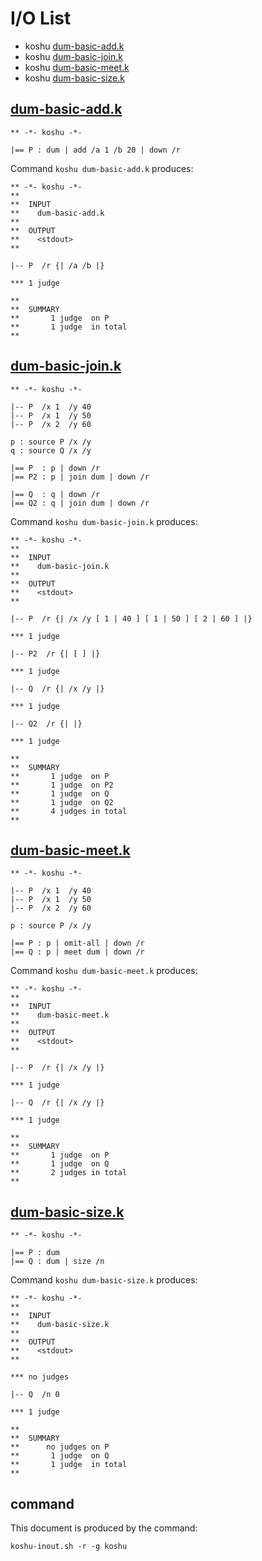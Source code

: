 # I/O List

- koshu [dum-basic-add.k](#dum-basic-addk)
- koshu [dum-basic-join.k](#dum-basic-joink)
- koshu [dum-basic-meet.k](#dum-basic-meetk)
- koshu [dum-basic-size.k](#dum-basic-sizek)



## [dum-basic-add.k](dum-basic-add.k)

```
** -*- koshu -*-

|== P : dum | add /a 1 /b 20 | down /r
```

Command `koshu dum-basic-add.k` produces:

```
** -*- koshu -*-
**
**  INPUT
**    dum-basic-add.k
**
**  OUTPUT
**    <stdout>
**

|-- P  /r {| /a /b |}

*** 1 judge 

**
**  SUMMARY
**       1 judge  on P
**       1 judge  in total
**
```



## [dum-basic-join.k](dum-basic-join.k)

```
** -*- koshu -*-

|-- P  /x 1  /y 40
|-- P  /x 1  /y 50
|-- P  /x 2  /y 60

p : source P /x /y
q : source Q /x /y

|== P  : p | down /r
|== P2 : p | join dum | down /r

|== Q  : q | down /r
|== Q2 : q | join dum | down /r
```

Command `koshu dum-basic-join.k` produces:

```
** -*- koshu -*-
**
**  INPUT
**    dum-basic-join.k
**
**  OUTPUT
**    <stdout>
**

|-- P  /r {| /x /y [ 1 | 40 ] [ 1 | 50 ] [ 2 | 60 ] |}

*** 1 judge 

|-- P2  /r {| [ ] |}

*** 1 judge 

|-- Q  /r {| /x /y |}

*** 1 judge 

|-- Q2  /r {| |}

*** 1 judge 

**
**  SUMMARY
**       1 judge  on P
**       1 judge  on P2
**       1 judge  on Q
**       1 judge  on Q2
**       4 judges in total
**
```



## [dum-basic-meet.k](dum-basic-meet.k)

```
** -*- koshu -*-

|-- P  /x 1  /y 40
|-- P  /x 1  /y 50
|-- P  /x 2  /y 60

p : source P /x /y

|== P : p | omit-all | down /r
|== Q : p | meet dum | down /r
```

Command `koshu dum-basic-meet.k` produces:

```
** -*- koshu -*-
**
**  INPUT
**    dum-basic-meet.k
**
**  OUTPUT
**    <stdout>
**

|-- P  /r {| /x /y |}

*** 1 judge 

|-- Q  /r {| /x /y |}

*** 1 judge 

**
**  SUMMARY
**       1 judge  on P
**       1 judge  on Q
**       2 judges in total
**
```



## [dum-basic-size.k](dum-basic-size.k)

```
** -*- koshu -*-

|== P : dum
|== Q : dum | size /n
```

Command `koshu dum-basic-size.k` produces:

```
** -*- koshu -*-
**
**  INPUT
**    dum-basic-size.k
**
**  OUTPUT
**    <stdout>
**

*** no judges

|-- Q  /n 0

*** 1 judge 

**
**  SUMMARY
**      no judges on P
**       1 judge  on Q
**       1 judge  in total
**
```



## command

This document is produced by the command:

```
koshu-inout.sh -r -g koshu
```
